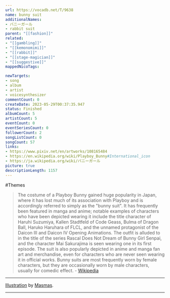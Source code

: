 ```yaml
---
url: https://vocadb.net/T/9638
name: bunny suit
additionalNames: 
- バニーガール
- rabbit suit
parent: "[[fashion]]"
related:
- "[[gambling]]"
- "[[kemonomimi]]"
- "[[rabbit]]"
- "[[stage-magician]]"
- "[[suggestive]]"
mappedNicoTags:

newTargets:
- song
- album
- artist
- voicesynthesizer
commentCount: 0
createDate: 2023-05-29T00:37:35.947
status: Finished
albumCount: 5
artistCount: 5
eventCount: 0
eventSeriesCount: 0
followerCount: 2
songListCount: 0
songCount: 57
links: 
- https://www.pixiv.net/en/artworks/108165484
- https://en.wikipedia.org/wiki/Playboy_Bunny#International_icon
- https://ja.wikipedia.org/wiki/バニーガール
picture: true
descriptionLength: 1157
---
```


#Themes

>The costume of a Playboy Bunny gained huge popularity in Japan, where it has lost much of its association with Playboy and is accordingly referred to simply as the "bunny suit". It has frequently been featured in manga and anime; notable examples of characters who have been depicted wearing it include the title character of Haruhi Suzumiya, Kallen Stadtfeld of Code Geass, Bulma of Dragon Ball, Haruko Haruhara of FLCL, and the unnamed protagonist of the Daicon III and Daicon IV Opening Animations. The outfit is alluded to in the title of the series Rascal Does Not Dream of Bunny Girl Senpai, and the character Mai Sakurajima is seen wearing one in its first episode. The suit is also popularly depicted in anime and manga fan art and merchandise, even for characters who are never seen wearing it in official works. Bunny suits are most frequently worn by female characters, but they are occasionally worn by male characters, usually for comedic effect. - [Wikipedia](https://en.wikipedia.org/wiki/Playboy_Bunny#International_icon)

---
[Illustration](https://www.pixiv.net/en/artworks/108165484) by [Masmas](https://www.pixiv.net/en/users/61707114).

---

